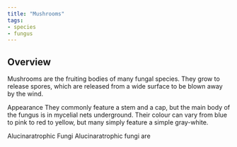 ```yaml
---
title: "Mushrooms"
tags:
- species
- fungus
---
```


## Overview
Mushrooms are the fruiting bodies of many fungal species. They grow to release spores, which are released from a wide surface to be blown away by the wind.

 Appearance
They commonly feature a stem and a cap, but the main body of the fungus is in mycelial nets underground. Their colour can vary from blue to pink to red to yellow, but many simply feature a simple gray-white.

 Alucinaratrophic Fungi
Alucinaratrophic fungi are 